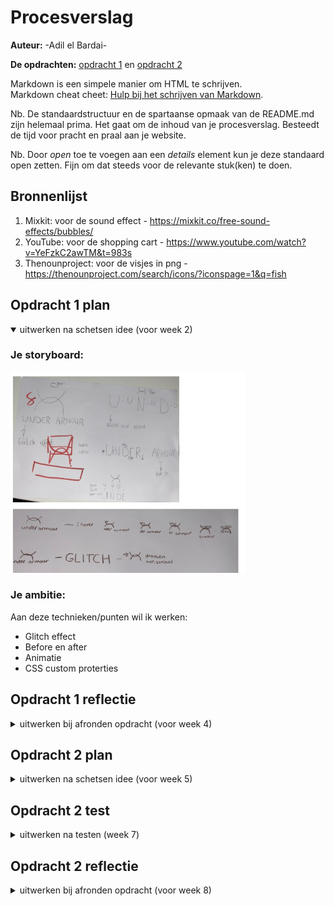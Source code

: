 # Procesverslag
**Auteur:** -Adil el Bardai-

**De opdrachten:** [opdracht 1](opdracht1/index.html) en [opdracht 2](opdracht2/index.html)


Markdown is een simpele manier om HTML te schrijven.  
Markdown cheat cheet: [Hulp bij het schrijven van Markdown](https://github.com/adam-p/markdown-here/wiki/Markdown-Cheatsheet).

Nb. De standaardstructuur en de spartaanse opmaak van de README.md zijn helemaal prima. Het gaat om de inhoud van je procesverslag. Besteedt de tijd voor pracht en praal aan je website.

Nb. Door *open* toe te voegen aan een *details* element kun je deze standaard open zetten. Fijn om dat steeds voor de relevante stuk(ken) te doen.



## Bronnenlijst
  1. Mixkit: voor de sound effect - https://mixkit.co/free-sound-effects/bubbles/
  2. YouTube: voor de shopping cart - https://www.youtube.com/watch?v=YeFzkC2awTM&t=983s
  3. Thenounproject: voor de visjes in png - https://thenounproject.com/search/icons/?iconspage=1&q=fish



## Opdracht 1 plan

<details open>
  <summary>uitwerken na schetsen idee (voor week 2)</summary>


  ### Je storyboard:
  <img src="readme-images/SchetsOpdracht1.png" width="375px" alt="storyboard voor opdracht 1">


  ### Je ambitie: 
  Aan deze technieken/punten wil ik werken:
  - Glitch effect
  - Before en after
  - Animatie
  - CSS custom proterties
 
</details>



## Opdracht 1 reflectie

<details>
  <summary>uitwerken bij afronden opdracht (voor week 4)</summary>


  ### Je uitkomst - karakteristiek screenshot(s):
  <img src="readme-images/UA.png" width="375px" alt="uitomst opdracht 1">


  ### Dit ging goed/Heb ik geleerd: 
  De kleuren van de letters achter elkaar positioneren. Dit is mij gelukt, doordat
  ik in de eerste instantie 3 verschillende text tags had gebruikt.

  <img src="readme-images/dummy-plaatje.svg" width="375px" alt="top">


  ### Dit was lastig/Is niet gelukt:
  De glitch effect werkend krijgen, met de kleuren die heen en weer bewegen. 
  Per animatie scene lukte het me niet om het bewegend te krijgen.

  <img src="readme-images/animatie-UA.png" width="375px" alt="bummer">
</details>



## Opdracht 2 plan

<details>
  <summary>uitwerken na schetsen idee (voor week 5)</summary>


  ### Je ontwerp:
  <img src="readme-images/viswinkel.png" width="375px" alt="ontwerp opdracht 2">


  ### Je ambitie: 
  Aan deze technieken/punten wil ik werken:
  - Volledig responsive
  - Geavanceerde Javascript code
  - Animatie
</details>



## Opdracht 2 test

<details>
  <summary>uitwerken na testen (week 7)</summary>

  Neem minimaal 5 bevindingen op:



  ### Bevinding 1:
  Bellen animatie op de achtergrond had geen beweging en stond niet goed gepositioneerd

  #### oplossing:
  Ik had het opgelost door voor elke bel een span/div te gebruiken en deze op steeds een andere
  seconde animeren zodat er verschil in zit.
  <img src="readme-images/belleneffect.png" width="375px" alt="ontwerp opdracht 2">


  ### Bevinding 2:
  Vis toevoegen aan winkelwagen

  #### oplossing:
  Heb ik in javascript een functie geschreven die de afbeelding van de vis, prijs en aantal toevoegd
  aan je winkelwagen.
  <img src="readme-images/winkelwagenecode.png" width="375px" alt="ontwerp opdracht 2">
</details>



## Opdracht 2 reflectie

<details>
  <summary>uitwerken bij afronden opdracht (voor week 8)</summary>

  ### Je uitkomst - karakteristiek screenshot(s):
  <img src="readme-images/resultaat-vis.png" width="375px" alt="uitkomst opdracht 2">


  ### Dit ging goed/Heb ik geleerd: 
  Het plaatsen van alle elementen op de pagina ging best goed. Ik wist alles wel op de juiste plek
  te krijgen met flexbox dus dat ging top.


  ### Dit was lastig/Is niet gelukt:
  Wat niet was gelukt is een zoekbalk die ervoor zorgt dat je specifiek op een visnaam kunt zoeken.
  Na een paar keer proberen gaf ik de hoop op
</details>